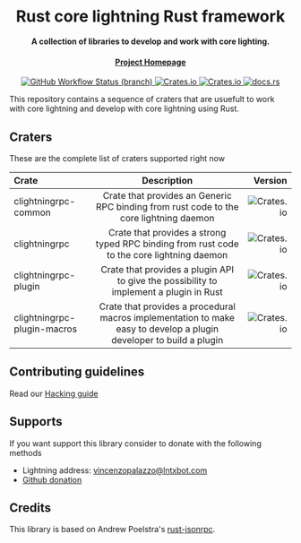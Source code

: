 <div align="center">
  <h1>Rust core lightning Rust framework</h1>

  <p>
    <strong>A collection of libraries to develop and work with core lighting.</strong>
  </p>

  <p>
  </p>

  <h4>
    <a href="https://github.com/laanwj/rust-clightning-rpc">Project Homepage</a>
  </h4>
 
  <a href="https://github.com/laanwj/rust-clightning-rpc/actions">
    <img alt="GitHub Workflow Status (branch)" src="https://img.shields.io/github/workflow/status/laanwj/rust-clightning-rpc/Integration%20testing/master?style=flat-square"/>
  </a>
  
  <a href="https://crates.io/clightningrpc">
    <img alt="Crates.io" src="https://img.shields.io/crates/v/clightningrpc?style=flat-square"/>
  </a>
  
  <a href="https://crates.io/clightningrpc">
    <img alt="Crates.io" src="https://img.shields.io/crates/d/clightningrpc?style=flat-square"/>
  </a>
  
  <a href="https://docs.rs/clightningrpc">
    <img alt="docs.rs" src="https://img.shields.io/docsrs/clightningrpc?style=flat-square"/>
  </a>

</div>

This repository contains a sequence of craters that are usuefult to work with core lightning and develop with core lightning
using Rust.

## Craters

These are the complete list of craters supported right now

| Crate     | Description |  Version |
|:----------|:-----------:|--:|
| clightningrpc-common          |    Crate that provides an Generic RPC binding from rust code to the core lightning daemon    | ![Crates.io](https://img.shields.io/crates/v/clightningrpc-common?style=flat-square)  |
| clightningrpc |    Crate that provides a strong typed RPC binding from rust code to the core lightning daemon     | ![Crates.io](https://img.shields.io/crates/v/clightningrpc?style=flat-square) |
| clightningrpc-plugin |    Crate that provides a plugin API to give the possibility to implement a plugin in Rust     | ![Crates.io](https://img.shields.io/crates/v/clightningrpc-plugin?style=flat-square) |
| clightningrpc-plugin-macros |    Crate that provides a procedural macros implementation to make easy to develop a plugin developer to build a plugin     | ![Crates.io](https://img.shields.io/crates/v/clightningrpc-plugin_macros?style=flat-square) |

## Contributing guidelines

Read our [Hacking guide](/docs/MAINTAINERS.md)

## Supports

If you want support this library consider to donate with the following methods

- Lightning address: vincenzopalazzo@lntxbot.com
- [Github donation](https://github.com/sponsors/vincenzopalazzo)

## Credits

This library is based on Andrew Poelstra's [rust-jsonrpc](https://github.com/apoelstra/rust-jsonrpc).
